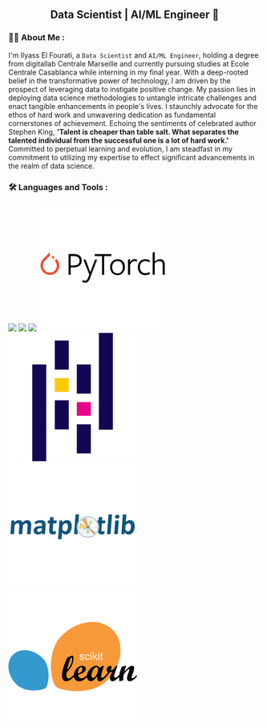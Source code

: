 <h2 align ="center">Data Scientist | AI/ML Engineer 👋</h2>

### :man_technologist: About Me :

I'm Ilyass El Fourati, a `Data Scientist` and `AI/ML Engineer`, holding a degree from digitallab Centrale Marseille and currently pursuing studies at Ecole Centrale Casablanca while interning in my final year. With a deep-rooted belief in the transformative power of technology, I am driven by the prospect of leveraging data to instigate positive change. My passion lies in deploying data science methodologies to untangle intricate challenges and enact tangible enhancements in people's lives. I staunchly advocate for the ethos of hard work and unwavering dedication as fundamental cornerstones of achievement. Echoing the sentiments of celebrated author Stephen King, __'Talent is cheaper than table salt. What separates the talented individual from the successful one is a lot of hard work.'__ Committed to perpetual learning and evolution, I am steadfast in my commitment to utilizing my expertise to effect significant advancements in the realm of data science.

### :hammer_and_wrench: Languages and Tools :
<div>
  <img src="https://www.vectorlogo.zone/logos/python/python-horizontal.svg">
  <img src="https://www.vectorlogo.zone/logos/opencv/opencv-ar21.svg">
  <img src="https://www.vectorlogo.zone/logos/tensorflow/tensorflow-ar21.svg">
  <img src="https://github.com/devicons/devicon/blob/master/icons/pytorch/pytorch-original-wordmark.svg">
  <img src ="https://github.com/devicons/devicon/blob/master/icons/pandas/pandas-original.svg">
  <img src="https://github.com/devicons/devicon/blob/master/icons/matplotlib/matplotlib-original-wordmark.svg">
  <img src="https://github.com/devicons/devicon/blob/master/icons/scikitlearn/scikitlearn-original.svg">
</div>

<!--
**ilyasselfourati/ilyasselfourati** is a ✨ _special_ ✨ repository because its `README.md` (this file) appears on your GitHub profile.

Here are some ideas to get you started:

- 🔭 I’m currently working on ...
- 🌱 I’m currently learning ...
- 👯 I’m looking to collaborate on ...
- 🤔 I’m looking for help with ...
- 💬 Ask me about ...
- 📫 How to reach me: ...
- 😄 Pronouns: ...
- ⚡ Fun fact: ...
-->
